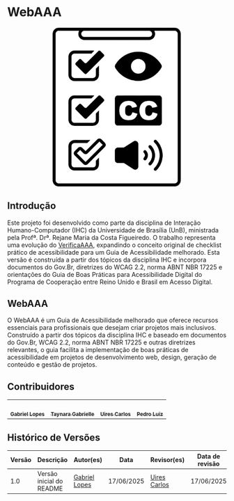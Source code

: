 # WebAAA

<div align="center">
  <img src="docs/imagens/logo-webaa.png" alt="Logo WebAAA" width="300">
</div>

## Introdução

Este projeto foi desenvolvido como parte da disciplina de Interação Humano-Computador (IHC) da Universidade de Brasília (UnB), ministrada pela Profª. Drª. Rejane Maria da Costa Figueiredo. O trabalho representa uma evolução do [VerificaAAA](https://github.com/vitorfleonardo/VerificaAAA), expandindo o conceito original de checklist prático de acessibilidade para um Guia de Acessibilidade melhorado. Esta versão é construída a partir dos tópicos da disciplina IHC e incorpora documentos do Gov.Br, diretrizes do WCAG 2.2, norma ABNT NBR 17225 e orientações do Guia de Boas Práticas para Acessibilidade Digital do Programa de Cooperação entre Reino Unido e Brasil em Acesso Digital.

## WebAAA

O WebAAA é um Guia de Acessibilidade melhorado que oferece recursos essenciais para profissionais que desejam criar projetos mais inclusivos. Construído a partir dos tópicos da disciplina IHC e baseado em documentos do Gov.Br, WCAG 2.2, norma ABNT NBR 17225 e outras diretrizes relevantes, o guia facilita a implementação de boas práticas de acessibilidade em projetos de desenvolvimento web, design, geração de conteúdo e gestão de projetos.

## Contribuidores

<table align="center">
  <tr>
    <td align="center"><a href="https://github.com/BrzGab"><img style="border-radius: 50%;" src="https://github.com/BrzGab.png" width="100px;" alt=""/><br /><sub><b>Gabriel Lopes</b></sub></a><br />
    <td align="center"><a href="https://github.com/taybalau"><img style="border-radius: 50%;" src="https://github.com/taybalau.png" width="100px;" alt=""/><br /><sub><b>Taynara Gabrielle</b></sub></a><br />   
    <td align="center"><a href="https://github.com/uires2023"><img style="border-radius: 50%;" src="https://github.com/uires2023.png" width="100px;" alt=""/><br /><sub><b>Uires Carlos</b></sub></a><br />   
    <td align="center"><a href="https://github.com/pedroluizfo"><img style="border-radius: 50%;" src="https://github.com/pedroluizfo.png" width="100px;" alt=""/><br /><sub><b>Pedro Luiz</b></sub></a><br />
  </tr>
</table>

## Histórico de Versões

| Versão | Descrição                                                      | Autor(es)                            | Data       | Revisor(es)         | Data de revisão |
|--------|----------------------------------------------------------------|--------------------------------------|------------|---------------------|------------------|
| 1.0    | Versão inicial do README                                       | [Gabriel Lopes](https://github.com/BrzGab) | 17/06/2025 | [Uires Carlos](https://github.com/uires2023)     | 17/06/2025       |